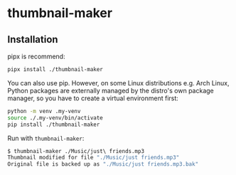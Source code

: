 # thumbnail-maker

## Installation

pipx is recommend:

```sh
pipx install ./thumbnail-maker
```

You can also use pip. However, on some Linux distributions e.g. Arch Linux, Python packages are externally managed by the distro's own package manager, so you have to create a virtual environment first:

```sh
python -m venv .my-venv
source ./.my-venv/bin/activate
pip install ./thumbnail-maker
```

Run with `thumbnail-maker`:

```sh
$ thumbnail-maker ./Music/just\ friends.mp3
Thumbnail modified for file "./Music/just friends.mp3"
Original file is backed up as "./Music/just friends.mp3.bak"
```
